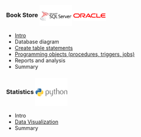 ### Book Store   <img align="center" src="logo/sqlserver.png" width="88px" > <img align="center" src="logo/oracle.png" width="88px" > 
* [Intro](description.md)
* Database diagram
* [Create table statements](table_organization.sql)
* [Programming objects (procedures, triggers, jobs)](programming_objects.sql)
* Reports and analysis
* Summary



### Statistics   <img align="center" src="logo/python.png" width="88px" >
* Intro
* [Data Visualization](Project_3.ipynb)
* Summary
